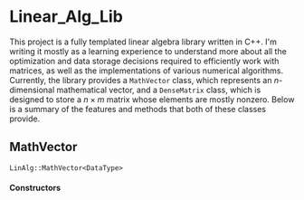 # Linear_Alg_Lib
This project is a fully templated linear algebra library written in C++. I'm writing it mostly as a learning experience to understand more about all the optimization and data storage decisions required to efficiently work with matrices, as well as the implementations of various numerical algorithms. Currently, the library provides a `MathVector` class, which represents an $n$-dimensional mathematical vector, and a `DenseMatrix` class, which is designed to store a $n \times m$ matrix whose elements are mostly nonzero. Below is a summary of the features and methods that both of these classes provide. 

## MathVector
`LinAlg::MathVector<DataType>`
#### Constructors
